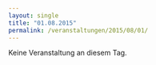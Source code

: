 ```yaml
---
layout: single
title: "01.08.2015"
permalink: /veranstaltungen/2015/08/01/
---
```


Keine Veranstaltung an diesem Tag.
